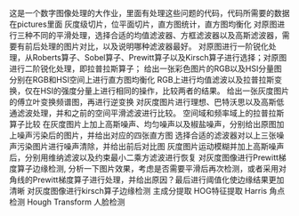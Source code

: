这是一个数字图像处理的大作业，里面有处理这些问题的代码，代码所需要的数据在pictures里面
灰度级切片，位平面切片，直方图统计，直方图均衡化
对原图进行三种不同的平滑处理，选择合适的均值滤波器、方框滤波器以及高斯滤波器，需要有前后处理的图片对比，以及说明哪种滤波器最好。
对原图进行一阶锐化处理，从Roberts算子、Sobel算子、Prewitt算子以及Kirsch算子进行选择；对原图进行二阶锐化处理，即拉普拉斯算子；
给出一张彩色图片的RGB以及HSI分量图
分别在RGB和HSI空间上进行直方图均衡化
RGB上进行均值滤波以及拉普拉斯变换，仅在HSI的强度分量上进行相同的操作，比较两者的结果。
给出一张灰度图片的傅立叶变换频谱图，再进行逆变换
对灰度图片进行理想、巴特沃思以及高斯低通滤波处理，并和之前的空间平滑滤波进行比较。
空间域和频率域上的拉普拉斯算子比较
在灰度图片上加上高斯噪声、均匀噪声以及椒盐噪声，分别给出原图加上噪声污染后的图片，并给出对应的四张直方图
选择合适的滤波器对以上三张噪声污染图片进行噪声清除，并给出前后对比图
灰度图片运动模糊并加上高斯噪声后，分别用维纳滤波以及约束最小二乘方滤波进行恢复
对灰度图像进行Prewitt梯度算子边缘检测, 分析一下图片效果，考虑是否需要平滑后再次检测，或者采用对角线的Prewitt梯度算子进行处理，并给出原因？最后进行阈值化使边缘结果更加清晰
对灰度图像进行kirsch算子边缘检测
主成分提取
HOG特征提取
Harris 角点检测
Hough Transform
人脸检测
